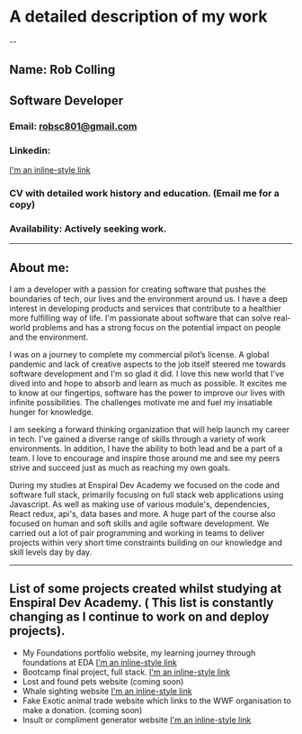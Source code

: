# A detailed description of my work
--
## Name: Rob Colling
## Software Developer

### Email: robsc801@gmail.com
### Linkedin:
[I'm an inline-style link](https://www.linkedin.com/in/robbo123) 
### CV with detailed work history and education. (Email me for a copy)
### Availability: Actively seeking work.

---

## About me:

I am a developer with a passion for creating software that pushes the boundaries of tech, our lives and the environment around us. I have a deep interest in developing products and services that contribute to a healthier more fulfilling way of life. I'm passionate about software that can solve real-world problems and has a strong focus on the potential impact on people and the environment.

I was on a journey to complete my commercial pilot’s license. A global pandemic and lack of creative aspects to the job itself steered me towards software development and I'm so glad it did. I love this new world that I've dived into and hope to absorb and learn as much as possible. It excites me to know at our fingertips, software has the power to improve our lives with infinite possibilities. The challenges motivate me and fuel my insatiable hunger for knowledge.

I am seeking a forward thinking organization that will help launch my career in tech. I've gained a diverse range of skills through a variety of work environments. In addition, I have the ability to both lead and be a part of a team. I love to encourage and inspire those around me and see my peers strive and succeed just as much as reaching my own goals.

During my studies at Enspiral Dev Academy we focused on the code and software full stack, primarily focusing on full stack web applications using Javascript. As well as making use of various module's, dependencies, React redux, api's, data bases and more. A huge part of the course also focused on human and soft skills and agile software development. We carried out a lot of pair programming and working in teams to deliver projects within very short time constraints building on our knowledge and skill levels day by day. 

---

## List of some projects created whilst studying at Enspiral Dev Academy. ( This list is constantly changing as I continue to work on and deploy projects).

* My Foundations portfolio website, my learning journey through foundations at EDA [I'm an inline-style link](https://robbo-one.github.io/index.html)
* Bootcamp final project, full stack. [I'm an inline-style link](https://swopzies.herokuapp.com/#/)
* Lost and found pets website  (coming soon)
* Whale sighting website [I'm an inline-style link](https://whale-sighting.herokuapp.com/#/)
* Fake Exotic animal trade website which links to the WWF organisation to make a donation. (coming soon)
* Insult or compliment generator website [I'm an inline-style link](https://getfocked.herokuapp.com/)





